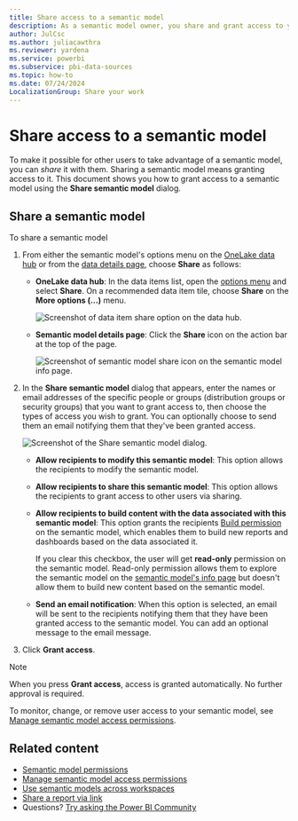 ```yaml
---
title: Share access to a semantic model
description: As a semantic model owner, you share and grant access to your semantic models so that others can use them. Learn how to grant access to your semantic models.
author: JulCsc
ms.author: juliacawthra
ms.reviewer: yardena
ms.service: powerbi
ms.subservice: pbi-data-sources
ms.topic: how-to
ms.date: 07/24/2024
LocalizationGroup: Share your work
---
```

# Share access to a semantic model

To make it possible for other users to take advantage of a semantic model, you can *share* it with them. Sharing a semantic model means granting access to it. This document shows you how to grant access to a semantic model using the **Share semantic model** dialog.

## Share a semantic model

To share a semantic model

1. From either the semantic model's options menu on the [OneLake data hub](/fabric/get-started/onelake-data-hub#open-an-items-options-menu) or from the [data details page](./service-dataset-details-page.md#supported-actions), choose **Share** as follows:

    * **OneLake data hub**: In the data items list, open the [options menu](/fabric/get-started/onelake-data-hub#open-an-items-options-menu) and select **Share**. On a recommended data item tile, choose **Share** on the **More options (…)** menu.

        ![Screenshot of data item share option on the data hub.](media/service-datasets-share/power-bi-dataset-share-dataset.png)

    * **Semantic model details page**: Click the **Share** icon on the action bar at the top of the page.

        ![Screenshot of semantic model share icon on the semantic model info page.](media/service-datasets-share/power-bi-dataset-share-icon.png)

1. In the **Share semantic model** dialog that appears, enter the names or email addresses of the specific people or groups (distribution groups or security groups) that you want to grant access to, then choose the types of access you wish to grant. You can optionally choose to send them an email notifying them that they've been granted access.

    ![Screenshot of the Share semantic model dialog.](media/service-datasets-share/power-bi-dataset-grant-access-dialog.png)

    * **Allow recipients to modify this semantic model**: This option allows the recipients to modify the semantic model.
    * **Allow recipients to share this semantic model**: This option allows the recipients to grant access to other users via sharing.
    * **Allow recipients to build content with the data associated with this semantic model**: This option grants the recipients [Build permission](service-datasets-build-permissions.md) on the semantic model, which enables them to build new reports and dashboards based on the data associated it.

        If you clear this checkbox, the user will get **read-only** permission on the semantic model. Read-only permission allows them to explore the semantic model on the [semantic model's info page](service-dataset-details-page.md) but doesn't allow them to build new content based on the semantic model.
    * **Send an email notification**: When this option is selected, an email will be sent to the recipients notifying them that they have been granted access to the semantic model. You can add an optional message to the email message.

1. Click **Grant access**.

> [!NOTE]
> When you press **Grant access**, access is granted automatically. No further approval is required. 

To monitor, change, or remove user access to your semantic model, see [Manage semantic model access permissions](service-datasets-manage-access-permissions.md).

## Related content

* [Semantic model permissions](service-datasets-permissions.md)
* [Manage semantic model access permissions](service-datasets-manage-access-permissions.md)
* [Use semantic models across workspaces](service-datasets-across-workspaces.md)
* [Share a report via link](../collaborate-share/service-share-dashboards.md#share-reports)
* Questions? [Try asking the Power BI Community](https://community.powerbi.com/)

